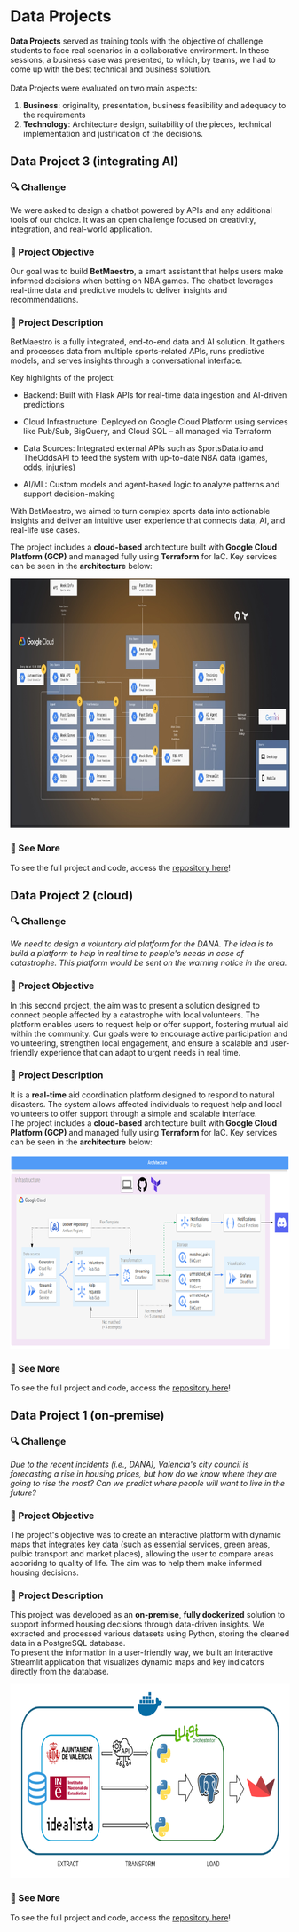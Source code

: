 # Data Projects
**Data Projects** served as training tools with the objective of challenge students to face real scenarios in a collaborative environment.
In these sessions, a business case was presented, to which, by teams, we had to come up with the best technical and business solution.
<br>
<br>
Data Projects were evaluated on two main aspects: 
1. **Business**: originality, presentation, business feasibility and adequacy to the requirements
2. **Technology**: Architecture design, suitability of the pieces, technical implementation and justification of the decisions.

## Data Project 3 (integrating AI)

### 🔍 Challenge
We were asked to design a chatbot powered by APIs and any additional tools of our choice. It was an open challenge focused on creativity, integration, and real-world application.

### 🎯 Project Objective
Our goal was to build **BetMaestro**, a smart assistant that helps users make informed decisions when betting on NBA games. The chatbot leverages real-time data and predictive models to deliver insights and recommendations.

### 📄 Project Description
BetMaestro is a fully integrated, end-to-end data and AI solution. It gathers and processes data from multiple sports-related APIs, runs predictive models, and serves insights through a conversational interface.

Key highlights of the project:

- Backend: Built with Flask APIs for real-time data ingestion and AI-driven predictions

- Cloud Infrastructure: Deployed on Google Cloud Platform using services like Pub/Sub, BigQuery, and Cloud SQL – all managed via Terraform

- Data Sources: Integrated external APIs such as SportsData.io and TheOddsAPI to feed the system with up-to-date NBA data (games, odds, injuries)

- AI/ML: Custom models and agent-based logic to analyze patterns and support decision-making

With BetMaestro, we aimed to turn complex sports data into actionable insights and deliver an intuitive user experience that connects data, AI, and real-life use cases.

The project includes a **cloud-based** architecture built with **Google Cloud Platform (GCP)** and managed fully using **Terraform** for IaC.  Key services can be seen in the **architecture** below:

<p align="center"> 
<img src="img/dataproject3.jpg" height="450">
</p>

### 🔗 See More
To see the full project and code, access the [repository here](https://github.com/e-wach/Data-IA-Project-3)!

## Data Project 2 (cloud)

### 🔍 Challenge
_We need to design a voluntary aid platform for the DANA. The idea is to build a platform to help in real time to people's needs in case of catastrophe. This platform would be sent on the warning notice in the area._

### 🎯 Project Objective
In this second project, the aim was to present a solution designed to connect people affected by a catastrophe with local volunteers. The platform enables users to request help or offer support, fostering mutual aid within the community. Our goals were to encourage active participation and volunteering, strengthen local engagement, and ensure a scalable and user-friendly experience that can adapt to urgent needs in real time.

### 📄 Project Description
It is a **real-time** aid coordination platform designed to respond to natural disasters. The system allows affected individuals to request help and local volunteers to offer support through a simple and scalable interface.
<br>
The project includes a **cloud-based** architecture built with **Google Cloud Platform (GCP)** and managed fully using **Terraform** for IaC.  Key services can be seen in the **architecture** below:

<p align="center"> 
<img src="img/dataproject2.png" height="350">
</p>

### 🔗 See More
To see the full project and code, access the [repository here](https://github.com/joel1091/Data-Project-02)!

## Data Project 1 (on-premise)
### 🔍 Challenge
_Due to the recent incidents (i.e., DANA), Valencia's city council is forecasting a rise in housing prices, but how do we know where they are going to rise the most? Can we predict where people will want to live in the future?_

### 🎯 Project Objective
The project's objective was to create an interactive platform with dynamic maps that integrates key data (such as essential services, green areas, pulbic transport and market places), allowing the user to compare areas accoridng to quality of life. The aim was to help them make informed housing decisions.

### 📄 Project Description
This project was developed as an **on-premise**, **fully dockerized** solution to support informed housing decisions through data-driven insights. We extracted and processed various datasets using Python, storing the cleaned data in a PostgreSQL database.
<br>
To present the information in a user-friendly way, we built an interactive Streamlit application that visualizes dynamic maps and key indicators directly from the database.


<p align="center"> 
<img src="img/dataproject1.png" height="350">
</p>

### 🔗 See More
To see the full project and code, access the [repository here](https://github.com/Marcanta7/DATAPROJECT1)!

